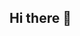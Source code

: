 ## Hi there 👋

<!--
**SUBASRI-D/SUBASRI-D** is a ✨ _special_ ✨ repository because its `README.md` (this file) appears on your GitHub profile.

Here are some ideas to get you started:

- 🔭 I’m Computer science and Engineering student
- 📫 How to reach me:subasridurai07@gmai.com
[![My Skills](https://skillicons.dev/icons?i=js,html,css,wasm)](https://skillicons.dev)
-->

